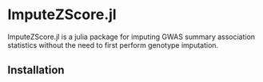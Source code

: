 # ImputeZScore.jl

ImputeZScore.jl is a julia package for imputing GWAS summary association
statistics without the need to first perform genotype imputation.

## Installation



